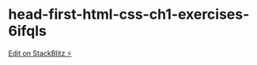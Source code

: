 # head-first-html-css-ch1-exercises-6ifqls

[Edit on StackBlitz ⚡️](https://stackblitz.com/edit/head-first-html-css-ch1-exercises-6ifqls)
